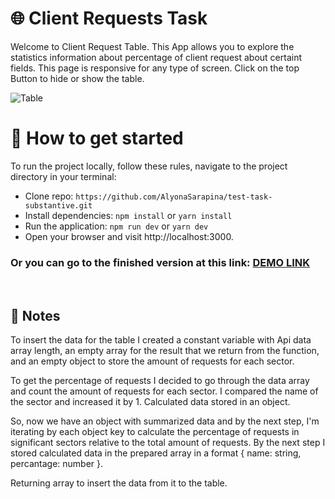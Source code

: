 # 🌐 Client Requests Task

Welcome to Client Request Table.
This App allows you to explore the statistics information about percentage of client request about certaint fields.
This page is responsive for any type of screen.
Click on the top Button to hide or show the table.

![Table](https://i.ibb.co/ZhWy63w/Screenshot-2023-10-12-at-7-30-48-PM.png)

# 🏃 How to get started
To run the project locally, follow these rules, navigate to the project directory in your terminal:<br/>
* Clone repo: `https://github.com/AlyonaSarapina/test-task-substantive.git`<br />
* Install dependencies: `npm install` or `yarn install` <br />
* Run the application:  `npm run dev` or `yarn dev` <br />
* Open your browser and visit http://localhost:3000.<br />

### Or you can go to the finished version at this link: [DEMO LINK](https://test-task-substantive.vercel.app/)
<br />

## 📝 Notes

To insert the data for the table I created a constant variable with Api data array length, an empty array for the result that we return from the function, and an empty object to store the amount of requests for each sector.

To get the percentage of requests I decided to go through the data array and count the amount of requests for each sector. I compared the name of the sector and increased it by 1. Calculated data stored in an object.

So, now we have an object with summarized data and by the next step, I'm iterating by each object key to calculate the percentage of requests in significant sectors relative to the total amount of requests. By the next step I stored calculated data in the prepared array in a format { name: string, percantage: number }.

Returning array to insert the data from it to the table.
